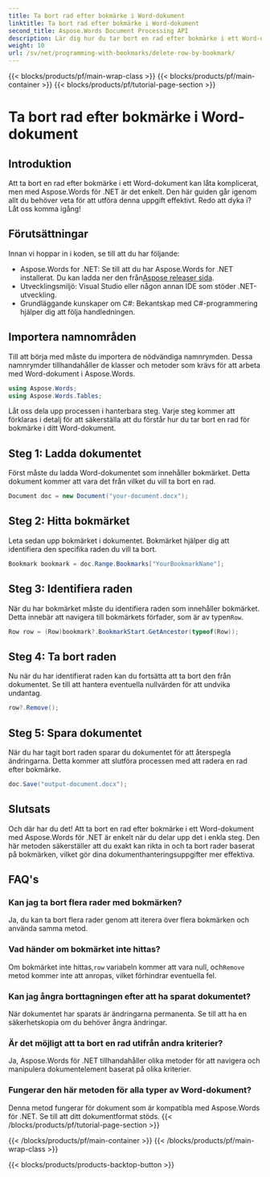 ```yaml
---
title: Ta bort rad efter bokmärke i Word-dokument
linktitle: Ta bort rad efter bokmärke i Word-dokument
second_title: Aspose.Words Document Processing API
description: Lär dig hur du tar bort en rad efter bokmärke i ett Word-dokument med Aspose.Words för .NET. Följ vår steg-för-steg-guide för effektiv dokumenthantering.
weight: 10
url: /sv/net/programming-with-bookmarks/delete-row-by-bookmark/
---
```


{{< blocks/products/pf/main-wrap-class >}}
{{< blocks/products/pf/main-container >}}
{{< blocks/products/pf/tutorial-page-section >}}

# Ta bort rad efter bokmärke i Word-dokument

## Introduktion

Att ta bort en rad efter bokmärke i ett Word-dokument kan låta komplicerat, men med Aspose.Words för .NET är det enkelt. Den här guiden går igenom allt du behöver veta för att utföra denna uppgift effektivt. Redo att dyka i? Låt oss komma igång!

## Förutsättningar

Innan vi hoppar in i koden, se till att du har följande:

-  Aspose.Words for .NET: Se till att du har Aspose.Words for .NET installerat. Du kan ladda ner den från[Aspose releaser sida](https://releases.aspose.com/words/net/).
- Utvecklingsmiljö: Visual Studio eller någon annan IDE som stöder .NET-utveckling.
- Grundläggande kunskaper om C#: Bekantskap med C#-programmering hjälper dig att följa handledningen.

## Importera namnområden

Till att börja med måste du importera de nödvändiga namnrymden. Dessa namnrymder tillhandahåller de klasser och metoder som krävs för att arbeta med Word-dokument i Aspose.Words.

```csharp
using Aspose.Words;
using Aspose.Words.Tables;
```

Låt oss dela upp processen i hanterbara steg. Varje steg kommer att förklaras i detalj för att säkerställa att du förstår hur du tar bort en rad för bokmärke i ditt Word-dokument.

## Steg 1: Ladda dokumentet

Först måste du ladda Word-dokumentet som innehåller bokmärket. Detta dokument kommer att vara det från vilket du vill ta bort en rad.

```csharp
Document doc = new Document("your-document.docx");
```

## Steg 2: Hitta bokmärket

Leta sedan upp bokmärket i dokumentet. Bokmärket hjälper dig att identifiera den specifika raden du vill ta bort.

```csharp
Bookmark bookmark = doc.Range.Bookmarks["YourBookmarkName"];
```

## Steg 3: Identifiera raden

 När du har bokmärket måste du identifiera raden som innehåller bokmärket. Detta innebär att navigera till bokmärkets förfader, som är av typen`Row`.

```csharp
Row row = (Row)bookmark?.BookmarkStart.GetAncestor(typeof(Row));
```

## Steg 4: Ta bort raden

Nu när du har identifierat raden kan du fortsätta att ta bort den från dokumentet. Se till att hantera eventuella nullvärden för att undvika undantag.

```csharp
row?.Remove();
```

## Steg 5: Spara dokumentet

När du har tagit bort raden sparar du dokumentet för att återspegla ändringarna. Detta kommer att slutföra processen med att radera en rad efter bokmärke.

```csharp
doc.Save("output-document.docx");
```

## Slutsats

Och där har du det! Att ta bort en rad efter bokmärke i ett Word-dokument med Aspose.Words för .NET är enkelt när du delar upp det i enkla steg. Den här metoden säkerställer att du exakt kan rikta in och ta bort rader baserat på bokmärken, vilket gör dina dokumenthanteringsuppgifter mer effektiva.

## FAQ's

### Kan jag ta bort flera rader med bokmärken?
Ja, du kan ta bort flera rader genom att iterera över flera bokmärken och använda samma metod.

### Vad händer om bokmärket inte hittas?
 Om bokmärket inte hittas,`row` variabeln kommer att vara null, och`Remove` metod kommer inte att anropas, vilket förhindrar eventuella fel.

### Kan jag ångra borttagningen efter att ha sparat dokumentet?
När dokumentet har sparats är ändringarna permanenta. Se till att ha en säkerhetskopia om du behöver ångra ändringar.

### Är det möjligt att ta bort en rad utifrån andra kriterier?
Ja, Aspose.Words för .NET tillhandahåller olika metoder för att navigera och manipulera dokumentelement baserat på olika kriterier.

### Fungerar den här metoden för alla typer av Word-dokument?
Denna metod fungerar för dokument som är kompatibla med Aspose.Words för .NET. Se till att ditt dokumentformat stöds.
{{< /blocks/products/pf/tutorial-page-section >}}

{{< /blocks/products/pf/main-container >}}
{{< /blocks/products/pf/main-wrap-class >}}

{{< blocks/products/products-backtop-button >}}
